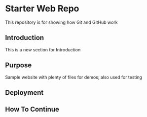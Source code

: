 # Starter Web Repo

This repository is for showing how Git and GitHub work

## Introduction

This is a new section for Introduction

## Purpose

Sample website with plenty of files for demos; also used for testing

## Deployment

## How To Continue
